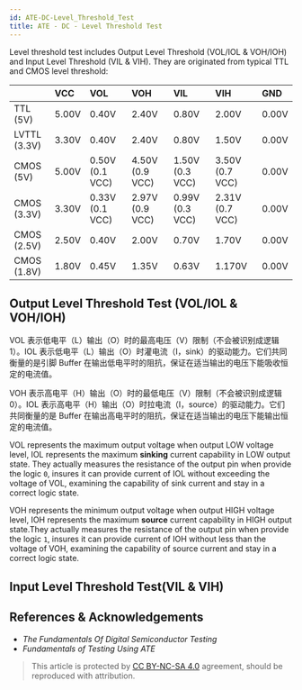 ```yaml
---
id: ATE-DC-Level_Threshold_Test
title: ATE - DC - Level Threshold Test
---
```


Level threshold test includes Output Level Threshold (VOL/IOL & VOH/IOH) and Input Level Threshold (VIL & VIH). They are originated from typical TTL and CMOS level threshold:

|                       |  VCC                      | VOL          | VOH       | VIL      | VIH          | GND |
| :---------        | :---- | :-------        | :---------------| :---------- | :------        | :---- |
|  TTL (5V)          | 5.00V                    | 0.40V     | 2.40V       | 0.80V           | 2.00V                  | 0.00V   |
|  LVTTL (3.3V)   | 3.30V                        | 0.40V    | 2.40V      | 0.80V         | 1.50V                   | 0.00V
|  CMOS (5V)     | 5.00V                 | 0.50V (0.1 VCC)          | 4.50V (0.9 VCC)       | 1.50V (0.3 VCC)| 3.50V (0.7 VCC)| 0.00V   |
|  CMOS (3.3V)  | 3.30V            | 0.33V (0.1 VCC)      | 2.97V (0.9 VCC)   | 0.99V (0.3 VCC)  | 2.31V (0.7 VCC)  | 0.00V   |
|  CMOS (2.5V)  | 2.50V                      | 0.40V      | 2.00V  | 0.70V       | 1.70V             | 0.00V   |
|  CMOS (1.8V)  | 1.80V                          | 0.45V      | 1.35V | 0.63V      | 1.170V         | 0.00V   |

## Output Level Threshold Test (VOL/IOL & VOH/IOH)

VOL 表示低电平（L）输出（O）时的最高电压（V）限制（不会被识别成逻辑 1）。IOL 表示低电平（L）输出（O）时灌电流（I，sink）的驱动能力。它们共同衡量的是引脚 Buffer 在输出低电平时的阻抗，保证在适当输出的电压下能吸收恒定的电流值。

VOH 表示高电平（H）输出（O）时的最低电压（V）限制（不会被识别成逻辑 0）。IOL 表示高电平（H）输出（O）时拉电流（I，source）的驱动能力。它们共同衡量的是 Buffer 在输出高电平时的阻抗，保证在适当输出的电压下能输出恒定的电流值。

VOL represents the maximum output voltage when output LOW voltage level, IOL represents the maximum **sinking** current capability in LOW output state. They actually measures the resistance of the output pin when provide the logic `0`, insures it can provide current of IOL without exceeding the voltage of VOL, examining the capability of sink current and stay in a correct logic state.

VOH represents the minimum output voltage when output HIGH voltage level, IOH represents the maximum **source** current capability in HIGH output state.They actually measures the resistance of the output pin when provide the logic `1`, insures it can provide current of IOH without less than the voltage of VOH, examining the capability of source current and stay in a correct logic state.

## Input Level Threshold Test(VIL & VIH)

## References & Acknowledgements

- *The Fundamentals Of Digital Semiconductor Testing*
- *Fundamentals of Testing Using ATE*

> This article is protected by [CC BY-NC-SA 4.0](https://creativecommons.org/licenses/by/4.0/deed.en) agreement, should be reproduced with attribution.
